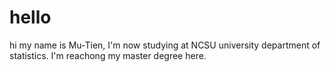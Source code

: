 # hello
hi
my name is Mu-Tien, I'm now studying at NCSU university department of statistics. I'm reachong my master degree here.
